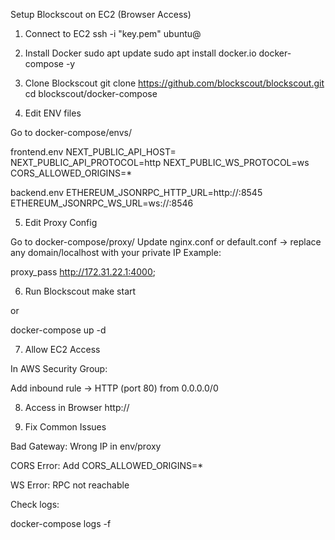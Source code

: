 Setup Blockscout on EC2 (Browser Access)
1. Connect to EC2
ssh -i "key.pem" ubuntu@<EC2-IP>

2. Install Docker
sudo apt update
sudo apt install docker.io docker-compose -y

3. Clone Blockscout
git clone https://github.com/blockscout/blockscout.git
cd blockscout/docker-compose

4. Edit ENV files

Go to docker-compose/envs/

frontend.env
NEXT_PUBLIC_API_HOST=<EC2-IP>
NEXT_PUBLIC_API_PROTOCOL=http
NEXT_PUBLIC_WS_PROTOCOL=ws
CORS_ALLOWED_ORIGINS=*

backend.env
ETHEREUM_JSONRPC_HTTP_URL=http://<PRIVATE-IP>:8545
ETHEREUM_JSONRPC_WS_URL=ws://<PRIVATE-IP>:8546

5. Edit Proxy Config

Go to docker-compose/proxy/
Update nginx.conf or default.conf → replace any domain/localhost with your private IP
Example:

proxy_pass http://172.31.22.1:4000;

6. Run Blockscout
make start


or

docker-compose up -d

7. Allow EC2 Access

In AWS Security Group:

Add inbound rule → HTTP (port 80) from 0.0.0.0/0

8. Access in Browser
http://<EC2-Public-IP>

9. Fix Common Issues

Bad Gateway: Wrong IP in env/proxy

CORS Error: Add CORS_ALLOWED_ORIGINS=*

WS Error: RPC not reachable

Check logs:

docker-compose logs -f
